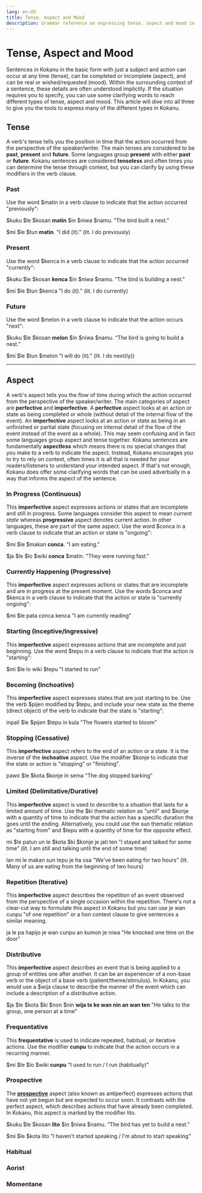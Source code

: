```yaml
---
lang: en-US
title: Tense, Aspect and Mood
description: Grammar reference on expressing tense, aspect and mood in Kokanu
---
```

# Tense, Aspect and Mood

Sentences in Kokanu in the basic form with just a subject and action can occur at any time (tense), can be completed or incomplete (aspect), and can be real or wished/requested (mood). Within the surrounding context of a sentence, these details are often understood implicitly. If the situation requires you to specify, you can use some clarifying words to reach different types of tense, aspect and mood. This article will dive into all three to give you the tools to express many of the different types in Kokanu.

Tense
-----

A verb's tense tells you the position in time that the action occurred from the perspective of the speaker/writer. The main tenses are considered to be **past**, **present** and **future**. Some languages group **present** with either **past** or **future**. Kokanu sentences are considered **tenseless** and often times you can determine the tense through context, but you can clarify by using these modifiers in the verb clause.

### Past

Use the word $matin in a verb clause to indicate that the action occurred "previously":

$kuku $le $kosan **matin** $in $niwa $namu. “The bird built a nest.”

$mi $le $tun **matin**. "I did (it)." (lit. I do previously)

### Present

Use the word $kenca in a verb clause to indicate that the action occurred "currently":

$kuku $le $kosan **kenca** $in $niwa $namu. “The bird is building a nest.”

$mi $le $tun $kenca "I do (it)." (lit. I do currently)

### Future

Use the word $melon in a verb clause to indicate that the action occurs "next":

$kuku $le $kosan **melon** $in $niwa $namu. “The bird is going to build a nest.”

$mi $le $tun $melon "I will do (it)." (lit. I do next(ly))

* * *

Aspect
------

A verb's aspect tells you the flow of time during which the action occurred from the perspective of the speaker/writer. The main categories of aspect are **perfective** and **imperfective**. A **perfective** aspect looks at an action or state as being completed or whole (without detail of the internal flow of the event). An **imperfective** aspect looks at an action or state as being in an unfinished or partial state (focusing on internal detail of the flow of the event instead of the event as a whole).  This may seem confusing and in fact some languages group aspect and tense together. Kokanu sentences are fundamentally **aspectless** which means there is no special changes that you make to a verb to indicate the aspect. Instead, Kokanu encourages you to try to rely on context, often times it is all that is needed for your readers/listeners to understand your intended aspect. If that's not enough, Kokanu does offer some clarifying words that can be used adverbially in a way that informs the aspect of the sentence.

### In Progress (Continuous)

This **imperfective** aspect expresses actions or states that are incomplete and still in progress. Some languages consider this aspect to mean _current state_ whereas **progressive** aspect denotes current action. In other languages, these are part of the same aspect. Use the word $conca in a verb clause to indicate that an action or state is "ongoing":

$mi $le $makan **conca**. "I am eating."

$ja $le $lo $wiki **conca** $matin. "They were running fast."

### Currently Happening (Progressive)

This **imperfective** aspect expresses actions or states that are incomplete and are in progress at the present moment. Use the words $conca and $kenca in a verb clause to indicate that the action or state is "currently ongoing":

$mi $le pata conca kenca "I am currently reading"

### Starting (Inceptive/Ingressive)

This **imperfective** aspect expresses actions that are incomplete and just beginning. Use the word $tepu in a verb clause to indicate that the action is "starting":

$mi $le lo wiki $tepu "I started to run"

### Becoming (Inchoative)

This **imperfective** aspect expresses states that are just starting to be. Use the verb $pijen modified by $tepu, and include your new state as the theme (direct object) of the verb to indicate that the state is "starting":

inpali $le $pijen $tepu in kula "The flowers started to bloom"

### Stopping (Cessative)

This **imperfective** aspect refers to the end of an action or a state. It is the inverse of the **inchoative** aspect. Use the modifier $konje to indicate that the state or action is "stopping" or "finishing".

pawo $le $kota $konje in sema "The dog stopped barking"

### Limited (Delimitative/Durative)

This **imperfective** aspect is used to describe to a situation that lasts for a limited amount of time. Use the $ki thematic relation as "until" and $konje with a quantity of time to indicate that the action has a specific duration the goes until the ending. Alternatively, you could use the sun thematic relation as "starting from" and $tepu with a quantity of time for the opposite effect.

mi $le patun un le $kota $ki $konje je jati ten "I stayed and talked for some time" (lit. I am still and talking until the end of some time)

lan mi le makan sun tepu je ha osa "We've been eating for two hours" (lit. Many of us are eating from the beginning of two hours)

### Repetition (Iterative)

This **imperfective** aspect describes the repetition of an event observed from the perspective of a single occasion within the repetition. There's not a clear-cut way to formulate this aspect in Kokanu but you can use je wan cunpu "of one repetition" or a hon context clause to give sentences a similar meaning.

ja le pa hapijo je wan cunpu an kumon je niwa "He knocked one time on the door"

### Distributive

This **imperfective** aspect describes an event that is being applied to a group of entities one after another. It can be an experiencer of a non-base verb or the object of a base verb (patient/theme/stimulus). In Kokanu, you would use a $wija clause to describe the manner of the event which can include a description of a distributive action.

$ja $le $kota $ki $non $nin **wija te ke wan nin an wan ten** "He talks to the group, one person at a time"

### Frequentative

This **frequentative** is used to indicate repeated, habitual, or iterative actions. Use the modifier **cunpu** to indicate that the action occurs in a recurring manner.

$mi $le $lo $wiki **cunpu** "I used to run / I run (habitually)"

### Prospective

The **[prospective]([url](https://en.wikipedia.org/wiki/Prospective_aspect))** aspect (also known as antiperfect) expresses actions that have not yet begun but are expected to occur soon. It contrasts with the perfect aspect, which describes actions that have already been completed. In Kokanu, this aspect is marked by the modifier lito.

$kuku $le $kosan **lito** $in $niwa $namu. “The bird has yet to build a nest.”

$mi $le $kota lito "I haven't started speaking / I'm about to start speaking"

### Habitual

### Aorist

### Momentane
